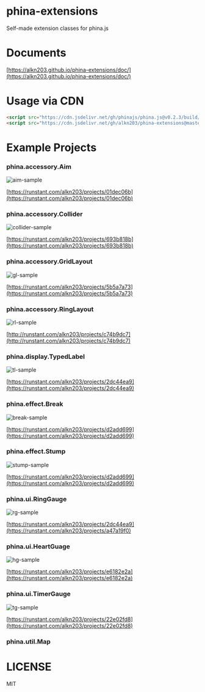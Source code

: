 # phina-extensions
Self-made extension classes for phina.js

# Documents
[https://alkn203.github.io/phina-extensions/doc/](https://alkn203.github.io/phina-extensions/doc/)

# Usage via CDN

```html
<script src="https://cdn.jsdelivr.net/gh/phinajs/phina.js@v0.2.3/build/phina.js"></script>
<script src="https://cdn.jsdelivr.net/gh/alkn203/phina-extensions@master/build/phina-extensions.min.js"></script>
```

# Example Projects
### phina.accessory.Aim

![aim-sample](https://alkn203.github.io/phina-extensions/images/aim-sample.png)


[https://runstant.com/alkn203/projects/01dec06b](https://runstant.com/alkn203/projects/01dec06b)

### phina.accessory.Collider

![collider-sample](https://alkn203.github.io/phina-extensions/images/collider-sample.png)

[https://runstant.com/alkn203/projects/693b818b](https://runstant.com/alkn203/projects/693b818b)

### phina.accessory.GridLayout

![gl-sample](https://alkn203.github.io/phina-extensions/images/gl-sample.png)

[https://runstant.com/alkn203/projects/5b5a7a73](https://runstant.com/alkn203/projects/5b5a7a73)

### phina.accessory.RingLayout

![rl-sample](https://alkn203.github.io/phina-extensions/images/rl-sample.png)

[http://runstant.com/alkn203/projects/c74b9dc7](http://runstant.com/alkn203/projects/c74b9dc7)

### phina.display.TypedLabel

![tl-sample](https://alkn203.github.io/phina-extensions/images/tl-sample.png)

[https://runstant.com/alkn203/projects/2dc44ea9](https://runstant.com/alkn203/projects/2dc44ea9)

### phina.effect.Break

![break-sample](https://alkn203.github.io/phina-extensions/images/break-sample.png)

[https://runstant.com/alkn203/projects/d2add699](https://runstant.com/alkn203/projects/d2add699)

### phina.effect.Stump

![stump-sample](https://alkn203.github.io/phina-extensions/images/stump-sample.png)

[https://runstant.com/alkn203/projects/d2add699](https://runstant.com/alkn203/projects/d2add699)

### phina.ui.RingGauge

![rg-sample](https://alkn203.github.io/phina-extensions/images/rg-sample.png)

[https://runstant.com/alkn203/projects/2dc44ea9](https://runstant.com/alkn203/projects/a47a19f0)

### phina.ui.HeartGuage

![hg-sample](https://alkn203.github.io/phina-extensions/images/hg-sample.png)

[https://runstant.com/alkn203/projects/e6182e2a](https://runstant.com/alkn203/projects/e6182e2a)

### phina.ui.TimerGauge

![tg-sample](https://alkn203.github.io/phina-extensions/images/tg-sample.png)

[https://runstant.com/alkn203/projects/22e02fd8](https://runstant.com/alkn203/projects/22e02fd8)

### phina.util.Map

# LICENSE
MIT

